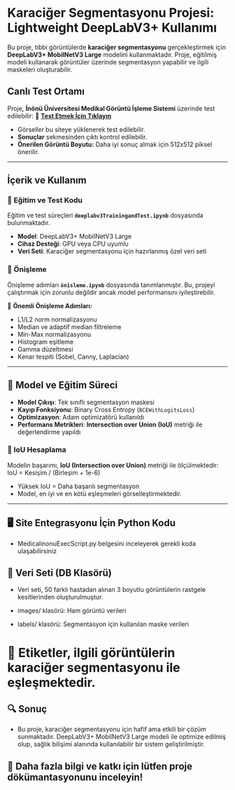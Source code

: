 # Karaciğer Segmentasyonu Projesi: Lightweight DeepLabV3+ Kullanımı

Bu proje, tıbbi görüntülerde **karaciğer segmentasyonu** gerçekleştirmek için **DeepLabV3+ MobilNetV3 Large** modelini kullanmaktadır. Proje, eğitilmiş modeli kullanarak görüntüler üzerinde segmentasyon yapabilir ve ilgili maskeleri oluşturabilir.

## Canlı Test Ortamı
Proje, **İnönü Üniversitesi Medikal Görüntü İşleme Sistemi** üzerinde test edilebilir:
🔗 **[Test Etmek İçin Tıklayın](https://medikal.inonu.edu.tr/proje-detay/985/)**

- Görseller bu siteye yüklenerek test edilebilir.
- **Sonuçlar** sekmesinden çıktı kontrol edilebilir.
- **Önerilen Görüntü Boyutu:** Daha iyi sonuç almak için 512x512 piksel önerilir.

---

## İçerik ve Kullanım

### 🔹 Eğitim ve Test Kodu
Eğitim ve test süreçleri **`deeplabv3TrainingandTest.ipynb`** dosyasında bulunmaktadır.

- **Model**: DeepLabV3+ MobilNetV3 Large
- **Cihaz Desteği**: GPU veya CPU uyumlu
- **Veri Seti**: Karaciğer segmentasyonu için hazırlanmış özel veri seti

### 🔹 Önişleme
Önişleme adımları **`önisleme.ipynb`** dosyasında tanımlanmıştır. Bu, projeyi çalıştırmak için zorunlu değildir ancak model performansını iyileştirebilir.

📌 **Önemli Önişleme Adımları:**
- L1/L2 norm normalizasyonu
- Median ve adaptif median filtreleme
- Min-Max normalizasyonu
- Histogram eşitleme
- Gamma düzeltmesi
- Kenar tespiti (Sobel, Canny, Laplacian)

---

## 📌 Model ve Eğitim Süreci

- **Model Çıkışı**: Tek sınıflı segmentasyon maskesi
- **Kayıp Fonksiyonu**: Binary Cross Entropy (`BCEWithLogitsLoss`)
- **Optimizasyon**: Adam optimizatörü kullanıldı
- **Performans Metrikleri**: **Intersection over Union (IoU)** metriği ile değerlendirme yapıldı

### 🎯 IoU Hesaplama
Modelin başarımı, **IoU (Intersection over Union)** metriği ile ölçülmektedir:
IoU = Kesişim / (Birleşim + 1e-6)

- Yüksek IoU = Daha başarılı segmentasyon
- Model, en iyi ve en kötü eşleşmeleri görselleştirmektedir.

---

## 🖥 Site Entegrasyonu İçin Python Kodu
- MedicalinonuExecScript.py belgesini inceleyerek gerekli koda ulaşabilirsiniz


## 📂 Veri Seti (DB Klasörü)
- Veri seti, 50 farklı hastadan alınan 3 boyutlu görüntülerin rastgele kesitlerinden oluşturulmuştur.

- images/ klasörü: Ham görüntü verileri
- labels/ klasörü: Segmentasyon için kullanılan maske verileri
# 📌 Etiketler, ilgili görüntülerin karaciğer segmentasyonu ile eşleşmektedir.

## 🔍 Sonuç
- Bu proje, karaciğer segmentasyonu için hafif ama etkili bir çözüm sunmaktadır. DeepLabV3+ MobilNetV3 Large modeli ile optimize edilmiş olup, sağlık bilişimi alanında kullanılabilir bir sistem geliştirilmiştir.

## 🚀 Daha fazla bilgi ve katkı için lütfen proje dökümantasyonunu inceleyin!








